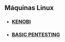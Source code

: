 ## Máquinas Linux

- ### [KENOBI](Kenobi/Kenobi.md)
- ### [BASIC PENTESTING](Basic-Pentesting/Basic-Pentesting)